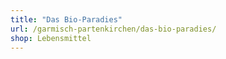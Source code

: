 ```yaml
---
title: "Das Bio-Paradies"
url: /garmisch-partenkirchen/das-bio-paradies/
shop: Lebensmittel
---
```

